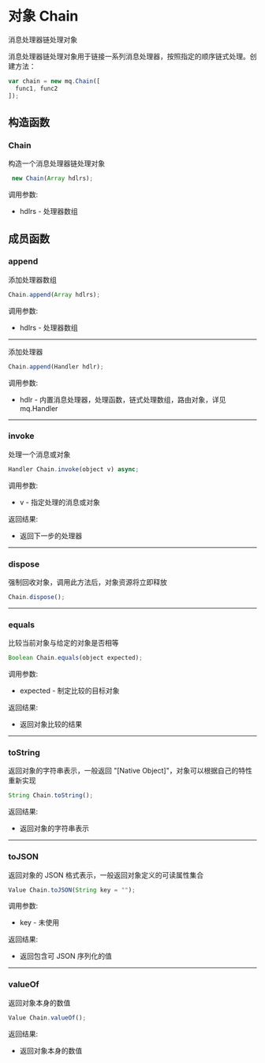 # 对象 Chain
消息处理器链处理对象

消息处理器链处理对象用于链接一系列消息处理器，按照指定的顺序链式处理。创建方法：
```JavaScript
var chain = new mq.Chain([
  func1, func2
]);
```
## 构造函数
        
### Chain
构造一个消息处理器链处理对象
```JavaScript
 new Chain(Array hdlrs);
```

调用参数:
* hdlrs - 处理器数组

## 成员函数
        
### append
添加处理器数组
```JavaScript
Chain.append(Array hdlrs);
```

调用参数:
* hdlrs - 处理器数组

--------------------------
添加处理器
```JavaScript
Chain.append(Handler hdlr);
```

调用参数:
* hdlr - 内置消息处理器，处理函数，链式处理数组，路由对象，详见 mq.Handler

--------------------------
### invoke
处理一个消息或对象
```JavaScript
Handler Chain.invoke(object v) async;
```

调用参数:
* v - 指定处理的消息或对象

返回结果:
* 返回下一步的处理器

--------------------------
### dispose
强制回收对象，调用此方法后，对象资源将立即释放
```JavaScript
Chain.dispose();
```

--------------------------
### equals
比较当前对象与给定的对象是否相等
```JavaScript
Boolean Chain.equals(object expected);
```

调用参数:
* expected - 制定比较的目标对象

返回结果:
* 返回对象比较的结果

--------------------------
### toString
返回对象的字符串表示，一般返回 "[Native Object]"，对象可以根据自己的特性重新实现
```JavaScript
String Chain.toString();
```

返回结果:
* 返回对象的字符串表示

--------------------------
### toJSON
返回对象的 JSON 格式表示，一般返回对象定义的可读属性集合
```JavaScript
Value Chain.toJSON(String key = "");
```

调用参数:
* key - 未使用

返回结果:
* 返回包含可 JSON 序列化的值

--------------------------
### valueOf
返回对象本身的数值
```JavaScript
Value Chain.valueOf();
```

返回结果:
* 返回对象本身的数值

